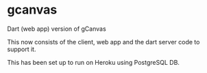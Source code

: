 gcanvas
=======

Dart (web app) version of gCanvas

This now consists of the client, web app and the dart server code to support it.

This has been set up to run on Heroku using PostgreSQL DB.
